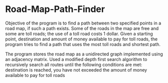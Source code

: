 # Road-Map-Path-Finder

Objective of the program is to find a path between two specified points in a road map, if such a path exists. Some of the roads in the map are free and some are toll roads; the use of a toll road costs 1 dollar. Given a starting point, destination and amount of money available to pay for toll roads, the program tries to find a path that uses the most toll roads and shortest path.

The program stores the road map as a unidirected graph implemented using an adjacency matrix. Used a modified depth first search algorithm to recursively search all routes until the following conditions are met: destination is reached, you have not exceeded the amount of money available to pay for toll roads
